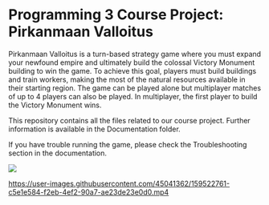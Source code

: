 # Programming 3 Course Project: Pirkanmaan Valloitus

Pirkanmaan Valloitus is a turn-based strategy game where you must expand your newfound empire and ultimately build the colossal Victory Monument building to win the game.
To achieve this goal, players must build buildings and train workers, making the most of the natural resources available in their starting region. 
The game can be played alone but multiplayer matches of up to 4 players can also be played. In multiplayer, the first player to build the Victory Monument wins.

This repository contains all the files related to our course project. Further information is available in the Documentation folder.

If you have trouble running the game, please check the Troubleshooting section in the documentation.


![](https://i.imgur.com/wCa06WM.png?raw=true)

https://user-images.githubusercontent.com/45041362/159522761-c5e1e584-f2eb-4ef2-90a7-ae23de23e0d0.mp4
